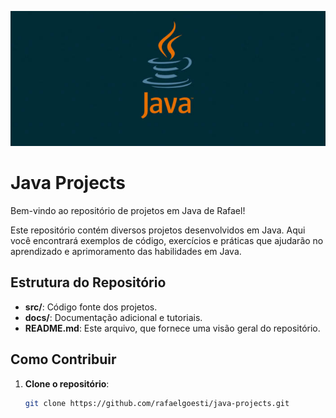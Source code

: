 ![Texto Alternativo](image-2.png)

# Java Projects

Bem-vindo ao repositório de projetos em Java de Rafael!

Este repositório contém diversos projetos desenvolvidos em Java. Aqui você encontrará exemplos de código, exercícios e práticas que ajudarão no aprendizado e aprimoramento das habilidades em Java.

## Estrutura do Repositório

- **src/**: Código fonte dos projetos.
- **docs/**: Documentação adicional e tutoriais.
- **README.md**: Este arquivo, que fornece uma visão geral do repositório.

## Como Contribuir

1. **Clone o repositório**:
   ```bash
   git clone https://github.com/rafaelgoesti/java-projects.git